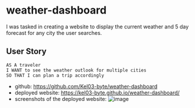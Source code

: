 # weather-dashboard

I was tasked in creating a website to display the current weather and 5 day forecast for any city the user searches.

## User Story

```
AS A traveler
I WANT to see the weather outlook for multiple cities
SO THAT I can plan a trip accordingly
```

* github: https://github.com/Kel03-byte/weather-dashboard
* deployed website: https://kel03-byte.github.io/weather-dashboard/
* screenshots of the deployed website: ![image](https://user-images.githubusercontent.com/74966801/114599889-46c97e80-9cc6-11eb-8e5f-5905ba452045.png)
